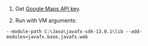 1) Get [Google Maps API key](https://developers.google.com/maps/documentation/embed/get-api-key).

2) Run with VM arguments:
```
--module-path C:\Java\javafx-sdk-13.0.1\lib --add-modules=javafx.base,javafx.web
```